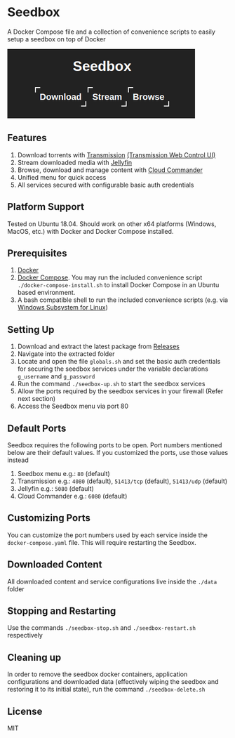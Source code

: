 # Seedbox

A Docker Compose file and a collection of convenience scripts to easily setup a seedbox on top of Docker

![screenshot](https://raw.githubusercontent.com/harindaka/seedbox/61d4aed33a6f73f0f8fc69d55eb5a5f20ecc30c1/images/Seedbox.png)

## Features
1. Download torrents with [Transmission](https://transmissionbt.com/) [(Transmission Web Control UI)](https://github.com/ronggang/transmission-web-control)
2. Stream downloaded media with [Jellyfin](https://jellyfin.org/)
3. Browse, download and manage content with [Cloud Commander](https://cloudcmd.io/)
4. Unified menu for quick access
5. All services secured with configurable basic auth credentials

## Platform Support
Tested on Ubuntu 18.04. Should work on other x64 platforms (Windows, MacOS, etc.) with Docker and Docker Compose installed.

## Prerequisites
1. [Docker](https://docs.docker.com/get-docker/)
2. [Docker Compose](https://docs.docker.com/compose/install/). You may run the included convenience script `./docker-compose-install.sh` to install Docker Compose in an Ubuntu based environment.
3. A bash compatible shell to run the included convenience scripts (e.g. via [Windows Subsystem for Linux](https://docs.microsoft.com/en-us/windows/wsl/install-win10))

## Setting Up
1. Download and extract the latest package from [Releases](https://github.com/harindaka/seedbox/releases)
2. Navigate into the extracted folder 
3. Locate and open the file `globals.sh` and set the basic auth credentials for securing the seedbox services under the variable declarations `g_username` and `g_password`
4. Run the command `./seedbox-up.sh` to start the seedbox services
5. Allow the ports required by the seedbox services in your firewall (Refer next section)
6. Access the Seedbox menu via port 80

## Default Ports
Seedbox requires the following ports to be open. Port numbers mentioned below are their default values. If you customized the ports, use those values instead

1. Seedbox menu e.g.: `80` (default)
2. Transmission e.g.: `4080` (default), `51413/tcp` (default), `51413/udp` (default)
3. Jellyfin e.g.: `5080` (default)
4. Cloud Commander e.g.: `6080` (default)

## Customizing Ports
You can customize the port numbers used by each service inside the `docker-compose.yaml` file. This will require restarting the Seedbox.

## Downloaded Content
All downloaded content and service configurations live inside the `./data` folder

## Stopping and Restarting
Use the commands `./seedbox-stop.sh` and `./seedbox-restart.sh` respectively

## Cleaning up
In order to remove the seedbox docker containers, application configurations and downloaded data (effectively wiping the seedbox and restoring it to its initial state), run the command `./seedbox-delete.sh`

## License
MIT